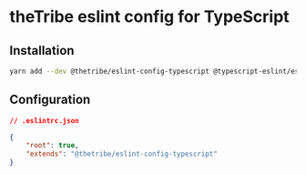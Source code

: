 # theTribe eslint config for TypeScript

## Installation

```sh
yarn add --dev @thetribe/eslint-config-typescript @typescript-eslint/eslint-plugin eslint-plugin-import
```

## Configuration

```json
// .eslintrc.json

{
    "root": true,
    "extends": "@thetribe/eslint-config-typescript"
}
```
